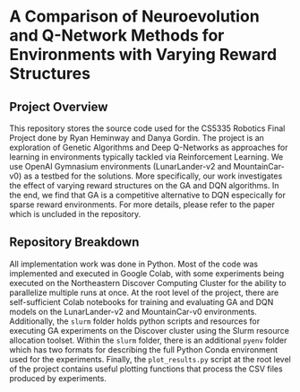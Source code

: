 # A Comparison of Neuroevolution and Q-Network Methods for Environments with Varying Reward Structures

## Project Overview

This repository stores the source code used for the CS5335 Robotics Final Project done by Ryan Heminway and Danya Gordin. The project is an exploration of Genetic Algorithms and Deep Q-Networks as approaches for learning in environments typically tackled via Reinforcement Learning. We use OpenAI Gymnasium environments (LunarLander-v2 and MountainCar-v0) as a testbed for the solutions. More specifically, our work investigates the effect of varying reward structures on the GA and DQN algorithms. In the end, we find that GA is a competitive alternative to DQN especically for sparse reward environments. For more details, please refer to the paper which is uncluded in the repository.

## Repository Breakdown

All implementation work was done in Python. Most of the code was implemented and executed in Google Colab, with some experiments being executed on the Northeastern Discover Computing Cluster for the ability to parallelize multiple runs at once. At the root level of the project, there are self-sufficient Colab notebooks for training and evaluating GA and DQN models on the LunarLander-v2 and MountainCar-v0 environments. Additionally, the `slurm` folder holds python scripts and resources for executing GA experiments on the Discover cluster using the Slurm resource allocation toolset. Within the `slurm` folder, there is an additional `pyenv` folder which has two formats for describing the full Python Conda environment used for the experiments. Finally, the `plot_results.py` script at the root level of the project contains useful plotting functions that process the CSV files produced by experiments.
